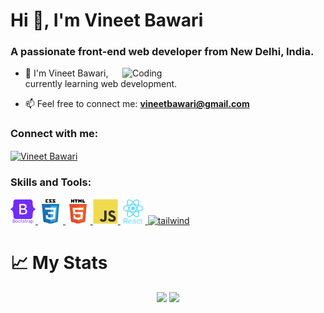 <h1>Hi 👋, I'm Vineet Bawari</h1>
<h3>A passionate front-end web developer from New Delhi, India.</h3>
<img align="right" src="https://jps-werbung.de/images/loader.gif" alt="Coding" width="325">

- 🔭 I'm Vineet Bawari, currently learning web development.

- 📫 Feel free to connect me: **vineetbawari@gmail.com**

<h3 align="left">Connect with me:</h3>
<p align="left">
    <a href="https://www.linkedin.com/in/vineet-bawari-997904235/" target="_blank">
        <img align="center" alt="Vineet Bawari" width="40" height="30"
            src="https://raw.githubusercontent.com/rahuldkjain/github-profile-readme-generator/master/src/images/icons/Social/linked-in-alt.svg"
        />
    </a>
</p>

<h3 align="left">Skills and Tools:</h3>
<p align="left">
    <a href="https://getbootstrap.com/" target="_blank"> 
        <img src="https://raw.githubusercontent.com/devicons/devicon/master/icons/bootstrap/bootstrap-plain-wordmark.svg"
            alt="bootstrap" width="40" height="40" 
        /> 
    </a>
    <a href="https://www.w3schools.com/css/" target="_blank"> 
        <img src="https://raw.githubusercontent.com/devicons/devicon/master/icons/css3/css3-original-wordmark.svg" 
            alt="css3" width="40" height="40" 
        />
    </a> 
    <a href="https://www.w3schools.com/html/" target="_blank"> 
        <img src="https://raw.githubusercontent.com/devicons/devicon/master/icons/html5/html5-original-wordmark.svg" 
            alt="html5" width="40" height="40" 
        />
    </a>
    <a href="https://www.w3schools.com/js/" target="_blank">
        <img src="https://raw.githubusercontent.com/devicons/devicon/master/icons/javascript/javascript-original.svg" 
            alt="javascript" width="40" height="40" 
        /> 
    </a>
    <a href="https://reactjs.org/" target="_blank"> 
        <img src="https://raw.githubusercontent.com/devicons/devicon/master/icons/react/react-original-wordmark.svg" 
            alt="react" width="40" height="40"
        /> 
    </a> 
    <a href="https://tailwindcss.com/" target="_blank"> 
        <img src="https://www.vectorlogo.zone/logos/tailwindcss/tailwindcss-icon.svg" 
            alt="tailwind" width="40" height="40"
        />
    </a>
</p>

<h1>📈 My Stats</h1>
<p align="center">
    <img width="48%" src="https://github-readme-stats.vercel.app/api?username=vineet-bawari&show_icons=true&theme=tokyonight" />
    <img width="48%" src="https://github-readme-streak-stats.herokuapp.com/?user=vineet-bawari&theme=tokyonight" />
</p>
